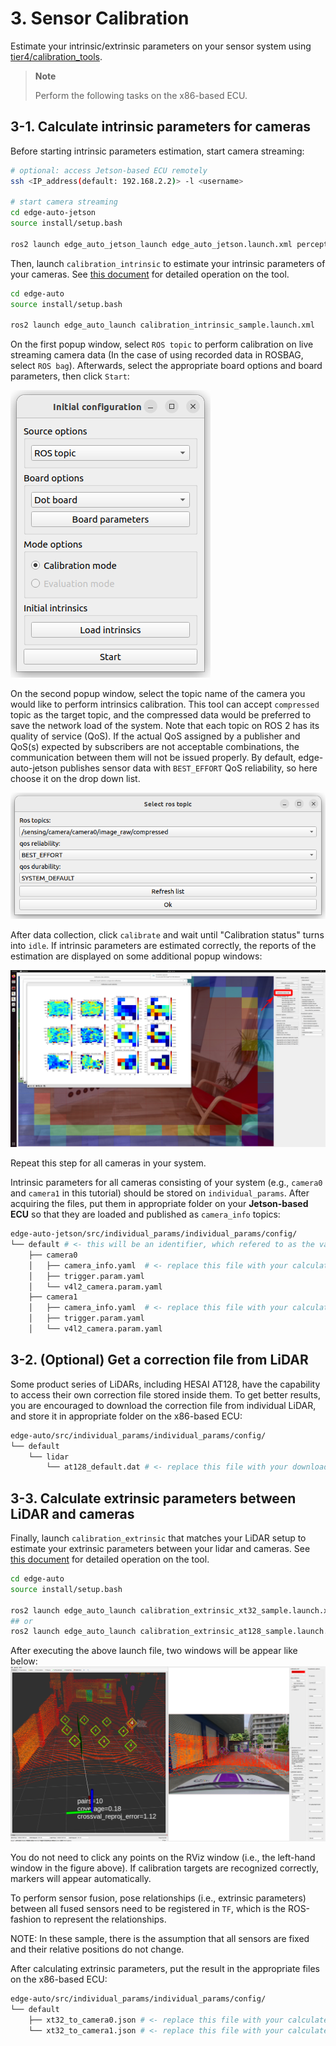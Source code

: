 # 3. Sensor Calibration

Estimate your intrinsic/extrinsic parameters on your sensor system using [tier4/calibration_tools](https://github.com/tier4/CalibrationTools).

> **Note**
>
> Perform the following tasks on the x86-based ECU.

## 3-1. Calculate intrinsic parameters for cameras

Before starting intrinsic parameters estimation, start camera streaming:
```sh
# optional: access Jetson-based ECU remotely
ssh <IP_address(default: 192.168.2.2)> -l <username>

# start camera streaming
cd edge-auto-jetson
source install/setup.bash

ros2 launch edge_auto_jetson_launch edge_auto_jetson.launch.xml perception:=false
```

Then, launch `calibration_intrinsic` to estimate your intrinsic parameters of your cameras.
See [this document](https://github.com/tier4/CalibrationTools/blob/tier4/universe/sensor/docs/how_to_intrinsic_camera.md) for detailed operation on the tool.


```sh
cd edge-auto
source install/setup.bash

ros2 launch edge_auto_launch calibration_intrinsic_sample.launch.xml
```

On the first popup window, select `ROS topic` to perform calibration on live streaming camera data
(In the case of using recorded data in ROSBAG, select `ROS bag`).
Afterwards, select the appropriate board options and board parameters,  then click `Start`:

![Example: the first popup of the intrinsics calibration tool](figures/intrinsic_first_popup.png "Example: the first popup of the intrinsics calibration tool")

On the second popup window, select the topic name of the camera you would like to perform intrinsics calibration.
This tool can accept `compressed` topic as the target topic, and the compressed data would be preferred to save
the network load of the system.
Note that each topic on ROS 2 has its quality of service (QoS).
If the actual QoS assigned by a publisher and  QoS(s) expected by subscribers are not acceptable combinations,
the communication between them will not be issued properly. By default, edge-auto-jetson publishes
sensor data with `BEST_EFFORT` QoS reliability, so here choose it on the drop down list.

![Example: the second popup of the intrinsics calibration tool](figures/intrinsic_second_popup.png "Example: the second popup of the intrinsics calibration tool")

After data collection, click `calibrate` and wait until "Calibration status" turns into `idle`.
If intrinsic parameters are estimated correctly, the reports of the estimation are displayed on
some additional popup windows:

![Example: after calculating intrinsics](figures/intrinsic_after_calibration.png "Example: after calculating intrinsics")

Repeat this step for all cameras in your system.

Intrinsic parameters for all cameras consisting of your system (e.g., `camera0` and `camera1` in this tutorial)
should be stored on `individual_params`.
After acquiring the files, put them in appropriate folder on your **Jetson-based ECU** so that they are loaded and published as `camera_info` topics:

```sh
edge-auto-jetson/src/individual_params/individual_params/config/
└── default # <- this will be an identifier, which refered to as the value of `VEHICLE_ID` environment variable, of your system
    ├── camera0
    │   ├── camera_info.yaml  # <- replace this file with your calculated results
    │   ├── trigger.param.yaml
    │   └── v4l2_camera.param.yaml
    ├── camera1
    │   ├── camera_info.yaml  # <- replace this file with your calculated results
    │   ├── trigger.param.yaml
    │   └── v4l2_camera.param.yaml

```


## 3-2. (Optional) Get a correction file from LiDAR

Some product series of LiDARs, including HESAI AT128, have the capability to access their own correction file stored inside them.
To get better results, you are encouraged to download the correction file from individual LiDAR, and store it in appropriate folder on the x86-based ECU:

```sh
edge-auto/src/individual_params/individual_params/config/
└── default
    └── lidar
        └── at128_default.dat # <- replace this file with your downloaded dat file
```

## 3-3. Calculate extrinsic parameters between LiDAR and cameras

Finally, launch `calibration_extrinsic` that matches your LiDAR setup to estimate your extrinsic parameters between your lidar and cameras.
See [this document](https://github.com/tier4/CalibrationTools/blob/tier4/universe/sensor/docs/how_to_extrinsic_interactive.md)
for detailed operation on the tool.

```sh
cd edge-auto
source install/setup.bash

ros2 launch edge_auto_launch calibration_extrinsic_xt32_sample.launch.xml
## or
ros2 launch edge_auto_launch calibration_extrinsic_at128_sample.launch.xml
```

After executing the above launch file, two windows will be appear like below:
![Example: overview of extrinsic calibration tool](figures/extrinsic.png "Example: overview of extrinsic calibration tool")

You do not need to click any points on the RViz window (i.e., the left-hand window in the figure above). If calibration targets are recognized correctly, markers will appear automatically.

To perform sensor fusion, pose relationships (i.e., extrinsic parameters) between all fused sensors need to be registered in `TF`, which is the ROS-fashion to represent the relationships.

NOTE: In these sample, there is the assumption that all sensors are fixed and their relative positions do not change.

After calculating extrinsic parameters, put the result in the appropriate files on the x86-based ECU:

```sh
edge-auto/src/individual_params/individual_params/config/
└── default
    ├── xt32_to_camera0.json # <- replace this file with your calculated results
    └── xt32_to_camera1.json # <- replace this file with your calculated results
```

